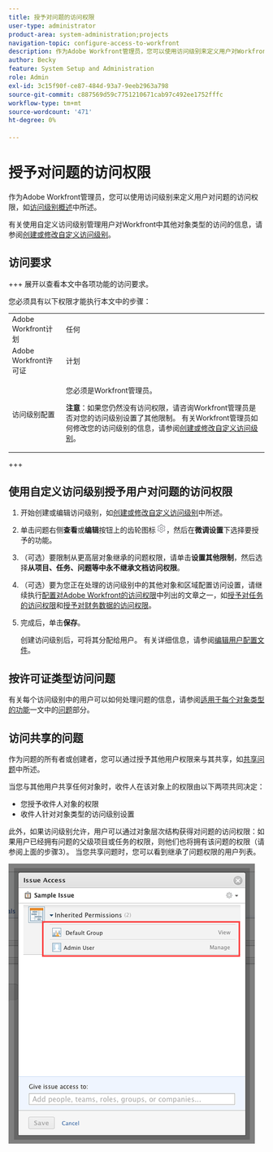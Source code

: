 ```yaml
---
title: 授予对问题的访问权限
user-type: administrator
product-area: system-administration;projects
navigation-topic: configure-access-to-workfront
description: 作为Adobe Workfront管理员，您可以使用访问级别来定义用户对Workfront中问题的访问权限。
author: Becky
feature: System Setup and Administration
role: Admin
exl-id: 3c15f90f-ce87-484d-93a7-9eeb2963a798
source-git-commit: c887569d59c7751210671cab97c492ee1752fffc
workflow-type: tm+mt
source-wordcount: '471'
ht-degree: 0%

---
```


# 授予对问题的访问权限

作为Adobe Workfront管理员，您可以使用访问级别来定义用户对问题的访问权限，如[访问级别概述](../../../administration-and-setup/add-users/access-levels-and-object-permissions/access-levels-overview.md)中所述。

有关使用自定义访问级别管理用户对Workfront中其他对象类型的访问的信息，请参阅[创建或修改自定义访问级别](../../../administration-and-setup/add-users/configure-and-grant-access/create-modify-access-levels.md)。

## 访问要求

+++ 展开以查看本文中各项功能的访问要求。

您必须具有以下权限才能执行本文中的步骤：

<table style="table-layout:auto"> 
 <col> 
 <col> 
 <tbody> 
  <tr> 
   <td role="rowheader">Adobe Workfront计划</td> 
   <td>任何</td> 
  </tr> 
  <tr> 
   <td role="rowheader">Adobe Workfront许可证</td> 
   <td>计划</td> 
  </tr> 
  <tr> 
   <td role="rowheader">访问级别配置</td> 
   <td> <p>您必须是Workfront管理员。</p> <p><b>注意</b>：如果您仍然没有访问权限，请咨询Workfront管理员是否对您的访问级别设置了其他限制。 有关Workfront管理员如何修改您的访问级别的信息，请参阅<a href="../../../administration-and-setup/add-users/configure-and-grant-access/create-modify-access-levels.md" class="MCXref xref" data-mc-variable-override="">创建或修改自定义访问级别</a>。</p> </td> 
  </tr> 
 </tbody> 
</table>

+++

## 使用自定义访问级别授予用户对问题的访问权限

1. 开始创建或编辑访问级别，如[创建或修改自定义访问级别](../../../administration-and-setup/add-users/configure-and-grant-access/create-modify-access-levels.md)中所述。
1. 单击问题右侧&#x200B;**查看**&#x200B;或&#x200B;**编辑**&#x200B;按钮上的齿轮图标![](assets/gear-icon-settings.png)，然后在&#x200B;**微调设置**&#x200B;下选择要授予的功能。

1. （可选）要限制从更高层对象继承的问题权限，请单击&#x200B;**设置其他限制**，然后选择&#x200B;**从项目、任务、问题等中永不继承文档访问权限**。

1. （可选）要为您正在处理的访问级别中的其他对象和区域配置访问设置，请继续执行[配置对Adobe Workfront的访问权限](../../../administration-and-setup/add-users/configure-and-grant-access/configure-access.md)中列出的文章之一，如[授予对任务的访问权限](../../../administration-and-setup/add-users/configure-and-grant-access/grant-access-tasks.md)和[授予对财务数据的访问权限](../../../administration-and-setup/add-users/configure-and-grant-access/grant-access-financial.md)。
1. 完成后，单击&#x200B;**保存**。

   创建访问级别后，可将其分配给用户。 有关详细信息，请参阅[编辑用户配置文件](../../../administration-and-setup/add-users/create-and-manage-users/edit-a-users-profile.md)。

## 按许可证类型访问问题

有关每个访问级别中的用户可以如何处理问题的信息，请参阅[适用于每个对象类型的功能](../../../administration-and-setup/add-users/access-levels-and-object-permissions/functionality-available-for-each-object-type.md)一文中的[问题](../../../administration-and-setup/add-users/access-levels-and-object-permissions/functionality-available-for-each-object-type.md#issues)部分。

## 访问共享的问题

作为问题的所有者或创建者，您可以通过授予其他用户权限来与其共享，如[共享问题](../../../workfront-basics/grant-and-request-access-to-objects/share-an-issue.md)中所述。

<!--
<p>If you make changes here, make them also in the "Grant access to" articles where this snippet had to be converted to text:</p>
<p>* reports, dashboards, and calendars</p>
<p>* financial data</p>
<p>* issue</p>
-->

当您与其他用户共享任何对象时，收件人在该对象上的权限由以下两项共同决定：

* 您授予收件人对象的权限
* 收件人针对对象类型的访问级别设置

此外，如果访问级别允许，用户可以通过对象层次结构获得对问题的访问权限：如果用户已经拥有问题的父级项目或任务的权限，则他们也将拥有该问题的权限（请参阅上面的步骤3）。 当您共享问题时，您可以看到继承了问题权限的用户列表。

![](assets/inherited-permissions.png)

